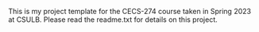 This is my project template for the CECS-274 course taken in Spring 2023 at CSULB.
Please read the readme.txt for details on this project.
